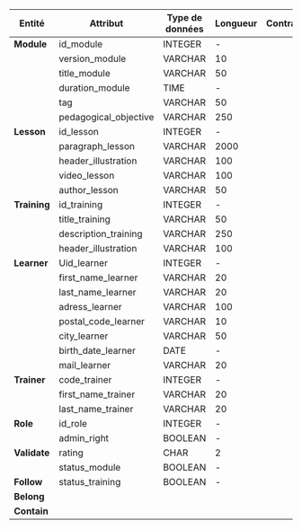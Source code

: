 | Entité       | Attribut              | Type de données | Longueur | Contraintes | Description | Exemple |
| ------------ | --------------------- | --------------- | -------- | ----------- | ----------- | ------- |
| **Module**   | id_module             | INTEGER         | -        |
|              | version_module        | VARCHAR         | 10       |
|              | title_module          | VARCHAR         | 50       |
|              | duration_module       | TIME            | -        |
|              | tag                   | VARCHAR         | 50       |
|              | pedagogical_objective | VARCHAR         | 250      |
| **Lesson**   | id_lesson             | INTEGER         | -        |
|              | paragraph_lesson      | VARCHAR         | 2000     |
|              | header_illustration   | VARCHAR         | 100      |
|              | video_lesson          | VARCHAR         | 100      |
|              | author_lesson         | VARCHAR         | 50       |
| **Training** | id_training           | INTEGER         | -        |
|              | title_training        | VARCHAR         | 50       |
|              | description_training  | VARCHAR         | 250      |
|              | header_illustration   | VARCHAR         | 100      |
| **Learner**  | Uid_learner           | INTEGER         | -        |
|              | first_name_learner    | VARCHAR         | 20       |
|              | last_name_learner     | VARCHAR         | 20       |
|              | adress_learner        | VARCHAR         | 100      |
|              | postal_code_learner   | VARCHAR         | 10       |
|              | city_learner          | VARCHAR         | 50       |
|              | birth_date_learner    | DATE            | -        |
|              | mail_learner          | VARCHAR         | 20       |
| **Trainer**  | code_trainer          | INTEGER         | -        |
|              | first_name_trainer    | VARCHAR         | 20       |
|              | last_name_trainer     | VARCHAR         | 20       |
| **Role**     | id_role               | INTEGER         | -        |
|              | admin_right           | BOOLEAN         | -        |
| **Validate** | rating                | CHAR            | 2        |
|              | status_module         | BOOLEAN         | -        |
| **Follow**   | status_training       | BOOLEAN         | -        |
| **Belong**   |                       |                 |          |
| **Contain**  |                       |                 |          |
